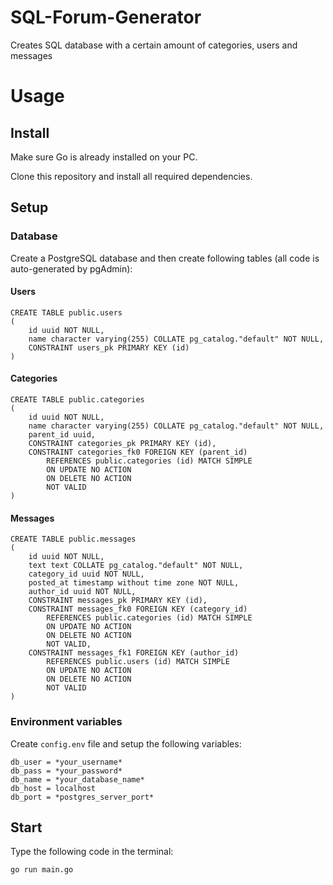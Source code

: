 # SQL-Forum-Generator
Creates SQL database with a certain amount of categories, users and messages

# Usage
## Install
Make sure Go is already installed on your PC.

Clone this repository and install all required dependencies.

## Setup
### Database
Create a PostgreSQL database and then create following tables (all code is auto-generated by pgAdmin):
#### Users
```
CREATE TABLE public.users
(
    id uuid NOT NULL,
    name character varying(255) COLLATE pg_catalog."default" NOT NULL,
    CONSTRAINT users_pk PRIMARY KEY (id)
)

```
#### Categories
```
CREATE TABLE public.categories
(
    id uuid NOT NULL,
    name character varying(255) COLLATE pg_catalog."default" NOT NULL,
    parent_id uuid,
    CONSTRAINT categories_pk PRIMARY KEY (id),
    CONSTRAINT categories_fk0 FOREIGN KEY (parent_id)
        REFERENCES public.categories (id) MATCH SIMPLE
        ON UPDATE NO ACTION
        ON DELETE NO ACTION
        NOT VALID
)

```
#### Messages
```
CREATE TABLE public.messages
(
    id uuid NOT NULL,
    text text COLLATE pg_catalog."default" NOT NULL,
    category_id uuid NOT NULL,
    posted_at timestamp without time zone NOT NULL,
    author_id uuid NOT NULL,
    CONSTRAINT messages_pk PRIMARY KEY (id),
    CONSTRAINT messages_fk0 FOREIGN KEY (category_id)
        REFERENCES public.categories (id) MATCH SIMPLE
        ON UPDATE NO ACTION
        ON DELETE NO ACTION
        NOT VALID,
    CONSTRAINT messages_fk1 FOREIGN KEY (author_id)
        REFERENCES public.users (id) MATCH SIMPLE
        ON UPDATE NO ACTION
        ON DELETE NO ACTION
        NOT VALID
)
```
### Environment variables
Create `config.env` file and setup the following variables:
```
db_user = *your_username*
db_pass = *your_password*
db_name = *your_database_name*
db_host = localhost
db_port = *postgres_server_port*
```

## Start 
Type the following code in the terminal:
```
go run main.go
```
